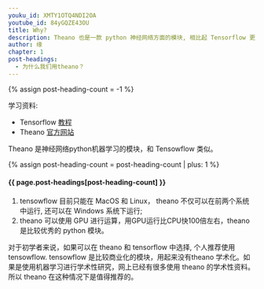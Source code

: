 ```yaml
---
youku_id: XMTY1OTQ4NDI2OA
youtube_id: 84yGQZE43OU
title: Why?
description: Theano 也是一款 python 神经网络方面的模块, 相比起 Tensorflow 更为传统,更为学术化. 
author: 缘
chapter: 1
post-headings:
  - 为什么我们用theano？
---
```

{% assign post-heading-count = -1 %}

学习资料:
  * Tensorflow [教程](/tutorials/machine-learing/tensorflow/)
  * Theano [官方网站](http://deeplearning.net/software/theano/)

Theano 是神经网络python机器学习的模块，和 Tensowflow 类似。

{% assign post-heading-count = post-heading-count | plus: 1 %}
<h4 class="tut-h4-pad" id="{{ page.post-headings[post-heading-count] }}">{{ page.post-headings[post-heading-count] }}</h4>

1. tensowflow 目前只能在 MacOS 和 Linux， theano 不仅可以在前两个系统中运行, 还可以在 Windows 系统下运行;
2. theano 可以使用 GPU 进行运算，用GPU运行比CPU快100倍左右，theano 是比较优秀的 python 模块。

对于初学者来说，如果可以在 theano 和 tensorflow 中选择, 个人推荐使用 tensowflow. tensowflow 是比较商业化的模块，用起来没有theano
学术化。如果是使用机器学习进行学术性研究，网上已经有很多使用 theano 的学术性资料。所以 theano 在这种情况下是值得推荐的。
